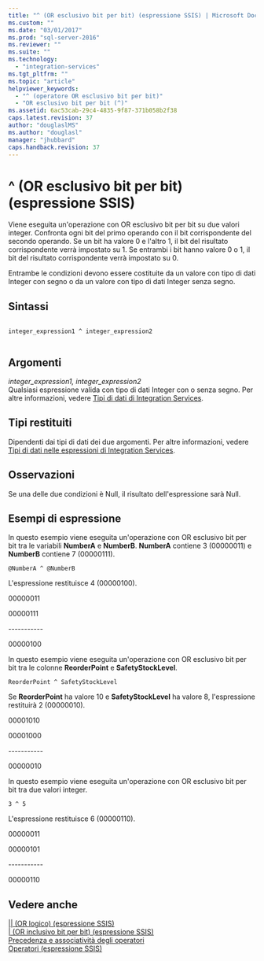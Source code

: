 ```yaml
---
title: "^ (OR esclusivo bit per bit) (espressione SSIS) | Microsoft Docs"
ms.custom: ""
ms.date: "03/01/2017"
ms.prod: "sql-server-2016"
ms.reviewer: ""
ms.suite: ""
ms.technology: 
  - "integration-services"
ms.tgt_pltfrm: ""
ms.topic: "article"
helpviewer_keywords: 
  - "^ (operatore OR esclusivo bit per bit)"
  - "OR esclusivo bit per bit (^)"
ms.assetid: 6ac53cab-29c4-4835-9f87-371b058b2f38
caps.latest.revision: 37
author: "douglaslMS"
ms.author: "douglasl"
manager: "jhubbard"
caps.handback.revision: 37
---
```

# ^ (OR esclusivo bit per bit) (espressione SSIS)
  Viene eseguita un'operazione con OR esclusivo bit per bit su due valori integer. Confronta ogni bit del primo operando con il bit corrispondente del secondo operando. Se un bit ha valore 0 e l'altro 1, il bit del risultato corrispondente verrà impostato su 1. Se entrambi i bit hanno valore 0 o 1, il bit del risultato corrispondente verrà impostato su 0.  
  
 Entrambe le condizioni devono essere costituite da un valore con tipo di dati Integer con segno o da un valore con tipo di dati Integer senza segno.  
  
## Sintassi  
  
```  
  
integer_expression1 ^ integer_expression2  
  
```  
  
## Argomenti  
 *integer_expression1, integer_expression2*  
 Qualsiasi espressione valida con tipo di dati Integer con o senza segno. Per altre informazioni, vedere [Tipi di dati di Integration Services](../../integration-services/data-flow/integration-services-data-types.md).  
  
## Tipi restituiti  
 Dipendenti dai tipi di dati dei due argomenti. Per altre informazioni, vedere [Tipi di dati nelle espressioni di Integration Services](../../integration-services/expressions/integration-services-data-types-in-expressions.md).  
  
## Osservazioni  
 Se una delle due condizioni è Null, il risultato dell'espressione sarà Null.  
  
## Esempi di espressione  
 In questo esempio viene eseguita un'operazione con OR esclusivo bit per bit tra le variabili **NumberA** e **NumberB**. **NumberA** contiene 3 (00000011) e **NumberB** contiene 7 (00000111).  
  
```  
@NumberA ^ @NumberB  
```  
  
 L'espressione restituisce 4 (00000100).  
  
 00000011  
  
 00000111  
  
 ----------\-  
  
 00000100  
  
 In questo esempio viene eseguita un'operazione con OR esclusivo bit per bit tra le colonne **ReorderPoint** e **SafetyStockLevel**.  
  
```  
ReorderPoint ^ SafetyStockLevel  
```  
  
 Se **ReorderPoint** ha valore 10 e **SafetyStockLevel** ha valore 8, l'espressione restituirà 2 (00000010).  
  
 00001010  
  
 00001000  
  
 ----------\-  
  
 00000010  
  
 In questo esempio viene eseguita un'operazione con OR esclusivo bit per bit tra due valori integer.  
  
```  
3 ^ 5   
```  
  
 L'espressione restituisce 6 (00000110).  
  
 00000011  
  
 00000101  
  
 ----------\-  
  
 00000110  
  
## Vedere anche  
 [&#124;&#124; &#40;OR logico&#41; &#40;espressione SSIS&#41;](../../integration-services/expressions/logical-or-ssis-expression.md)   
 [&#124; &#40;OR inclusivo bit per bit&#41; &#40;espressione SSIS&#41;](../../integration-services/expressions/bitwise-inclusive-or-ssis-expression.md)   
 [Precedenza e associatività degli operatori](../../integration-services/expressions/operator-precedence-and-associativity.md)   
 [Operatori &#40;espressione SSIS&#41;](../../integration-services/expressions/operators-ssis-expression.md)  
  
  